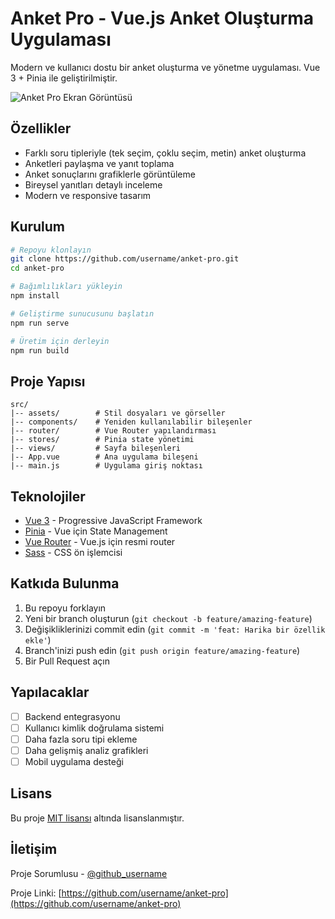 # Anket Pro - Vue.js Anket Oluşturma Uygulaması

Modern ve kullanıcı dostu bir anket oluşturma ve yönetme uygulaması. Vue 3 + Pinia ile geliştirilmiştir.

![Anket Pro Ekran Görüntüsü](./screenshot.png)


## Özellikler

- Farklı soru tipleriyle (tek seçim, çoklu seçim, metin) anket oluşturma
- Anketleri paylaşma ve yanıt toplama
- Anket sonuçlarını grafiklerle görüntüleme
- Bireysel yanıtları detaylı inceleme
- Modern ve responsive tasarım

## Kurulum

```bash
# Repoyu klonlayın
git clone https://github.com/username/anket-pro.git
cd anket-pro

# Bağımlılıkları yükleyin
npm install

# Geliştirme sunucusunu başlatın
npm run serve

# Üretim için derleyin
npm run build
```

## Proje Yapısı

```
src/
|-- assets/        # Stil dosyaları ve görseller
|-- components/    # Yeniden kullanılabilir bileşenler
|-- router/        # Vue Router yapılandırması
|-- stores/        # Pinia state yönetimi
|-- views/         # Sayfa bileşenleri
|-- App.vue        # Ana uygulama bileşeni
|-- main.js        # Uygulama giriş noktası
```

## Teknolojiler

- [Vue 3](https://vuejs.org/) - Progressive JavaScript Framework
- [Pinia](https://pinia.vuejs.org/) - Vue için State Management
- [Vue Router](https://router.vuejs.org/) - Vue.js için resmi router
- [Sass](https://sass-lang.com/) - CSS ön işlemcisi

## Katkıda Bulunma

1. Bu repoyu forklayın
2. Yeni bir branch oluşturun (`git checkout -b feature/amazing-feature`)
3. Değişikliklerinizi commit edin (`git commit -m 'feat: Harika bir özellik ekle'`)
4. Branch'inizi push edin (`git push origin feature/amazing-feature`)
5. Bir Pull Request açın

## Yapılacaklar

- [ ] Backend entegrasyonu
- [ ] Kullanıcı kimlik doğrulama sistemi
- [ ] Daha fazla soru tipi ekleme
- [ ] Daha gelişmiş analiz grafikleri
- [ ] Mobil uygulama desteği

## Lisans

Bu proje [MIT lisansı](LICENSE) altında lisanslanmıştır.

## İletişim

Proje Sorumlusu - [@github_username](https://github.com/github_username)

Proje Linki: [https://github.com/username/anket-pro](https://github.com/username/anket-pro)
